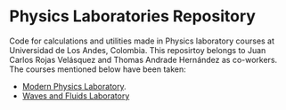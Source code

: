 # Physics Laboratories Repository
Code for calculations and utilities made in Physics laboratory courses at Universidad de Los Andes, Colombia. This reposirtoy belongs to Juan Carlos Rojas Velásquez and Thomas Andrade Hernández as co-workers.
The courses mentioned below have been taken:

- [Modern Physics Laboratory](https://github.com/jcrojasv1/Physics_Labs/tree/main/Modern_Phy_Lab).
- [Waves and Fluids Laboratory](https://github.com/jcrojasv1/Physics_Labs/tree/main/Waves_and_Fluids_Lab)



